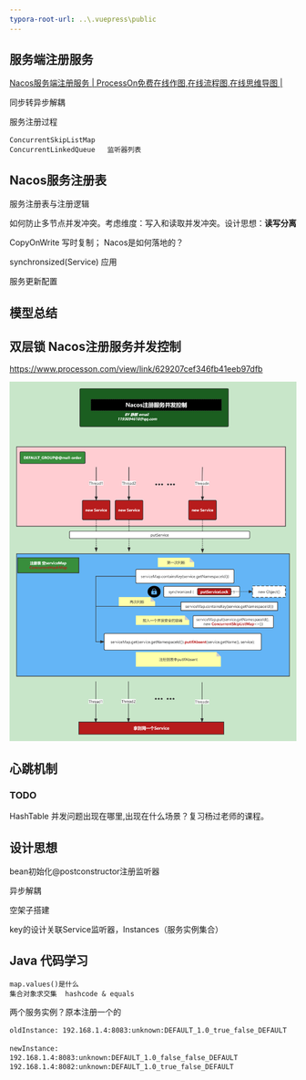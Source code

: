 ```yaml
---
typora-root-url: ..\.vuepress\public
---
```


## 服务端注册服务

[Nacos服务端注册服务 | ProcessOn免费在线作图,在线流程图,在线思维导图 |](https://www.processon.com/view/link/62938596e401fd2eed134f9a)

同步转异步解耦

服务注册过程

```
ConcurrentSkipListMap
ConcurrentLinkedQueue	监听器列表		
```



## Nacos服务注册表

服务注册表与注册逻辑

如何防止多节点并发冲突。考虑维度：写入和读取并发冲突。设计思想：**读写分离**

CopyOnWrite 写时复制； Nacos是如何落地的？

synchronsized(Service) 应用



服务更新配置



## 模型总结



## 双层锁    Nacos注册服务并发控制

https://www.processon.com/view/link/629207cef346fb41eeb97dfb

![Nacos注册服务并发控制](/images/nacos/Nacos注册服务并发控制.png)



## 心跳机制





### TODO 

HashTable 并发问题出现在哪里,出现在什么场景？复习杨过老师的课程。





## 设计思想

bean初始化@postconstructor注册监听器

异步解耦

空架子搭建

key的设计关联Service监听器，Instances（服务实例集合）



## Java 代码学习

```
map.values()是什么
集合对象求交集  hashcode & equals
```

两个服务实例？原本注册一个的

```
oldInstance: 192.168.1.4:8083:unknown:DEFAULT_1.0_true_false_DEFAULT

newInstance: 
192.168.1.4:8083:unknown:DEFAULT_1.0_false_false_DEFAULT
192.168.1.4:8082:unknown:DEFAULT_1.0_true_false_DEFAULT
```

